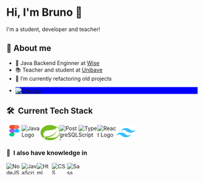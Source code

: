 # Hi, I'm Bruno 👋

I'm a student, developer and teacher!

## 🚀 About me
- 💼 Java Backend Enginner at <a href="https://www.wises.com.br/" target="_blank">Wise</a>
- 📚 Teacher and student at <a href="https://unibave.net/" target="_blank">Unibave</a>
- 🌱 I’m currently refactoring old projects
- <p align="left" style="background:blue">
    <a href="https://www.linkedin.com/in/bruno-cardozo-pereira-561b31196/" target="_blank">
      <img align="center" src="https://img.shields.io/badge/-LinkedIn-05122A?style=for-the-badge&logo=linkedin&logoColor=0d1117&color=fff" alt="linkedin"/>
    </a>
  </p>


## 🛠 &nbsp;Current Tech Stack
<div style="display: flex">
  <img align="center" alt="Figma Logo" height="30" width="40" src="https://raw.githubusercontent.com/devicons/devicon/master/icons/figma/figma-original.svg" >
  <img align="center" alt="Java Logo" height="40" width="50" src="https://icongr.am/devicon/java-original.svg?size=128&color=currentColor">
  <img align="center" alt="Spring Logo" height="40" width="50" src="https://raw.githubusercontent.com/devicons/devicon/master/icons/spring/spring-original.svg" >
  <img align="center" alt="PostgreSQL Logo" height="40" width="50" src="https://icongr.am/devicon/postgresql-original.svg" >
  <img align="center" alt="TypeScript Logo" height="40" width="50" src="https://icongr.am/devicon/typescript-plain.svg?size=128&color=currentColor">
  <img align="center" alt="React Logo" height="40" width="50" src="https://icongr.am/devicon/react-original.svg?size=128&color=currentColor">
  <img align="center" alt="TailwindCSS Logo" height="40" width="50" src="https://raw.githubusercontent.com/devicons/devicon/master/icons/tailwindcss/tailwindcss-plain.svg">
  <br><br>
</div>

### 🧠 &nbsp;I also have knowledge in
<div style="display: flex">
    <img align="center" alt="NodeJS Logo" height="30" width="40" src="https://icongr.am/devicon/nodejs-original.svg" >
    <img align="center" alt="JavaScript Logo" height="30" width="40" src="https://icongr.am/devicon/javascript-original.svg?size=128&color=currentColor">
    <img align="center" alt="Html Logo" height="30" width="40" src="https://icongr.am/devicon/html5-original.svg?size=128&color=currentColor">
    <img align="center" alt="CSS Logo" height="30" width="40" src="https://icongr.am/devicon/css3-original.svg?size=128&color=currentColor">
    <img align="center" alt="Sass Logo" height="30" width="40" src="https://icongr.am/devicon/sass-original.svg?size=128&color=ffffff">
</div>
